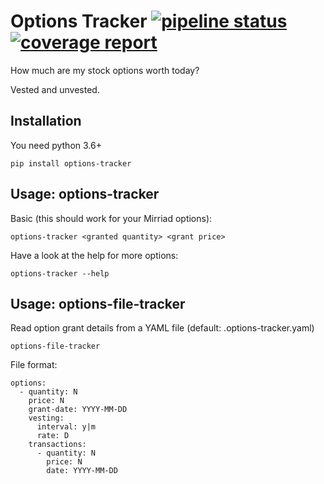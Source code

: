 # Options Tracker [![pipeline status](https://gitlab.com/OldIronHorse/options-tracker/badges/master/pipeline.svg)](https://gitlab.com/OldIronHorse/options-tracker/-/commits/master) [![coverage report](https://gitlab.com/OldIronHorse/options-tracker/badges/master/coverage.svg)](https://gitlab.com/OldIronHorse/options-tracker/-/commits/master)


How much are my stock options worth today?

Vested and unvested.

## Installation

You need python 3.6+

`pip install options-tracker`

## Usage: options-tracker

Basic (this should work for your Mirriad options):

`options-tracker <granted quantity> <grant price>`

Have a look at the help for more options:

`options-tracker --help`

## Usage: options-file-tracker

Read option grant details from a YAML file (default: .options-tracker.yaml)

`options-file-tracker`

File format:

```
options:
  - quantity: N
    price: N
    grant-date: YYYY-MM-DD
    vesting:
      interval: y|m
      rate: D
    transactions:
      - quantity: N
        price: N
        date: YYYY-MM-DD
```
